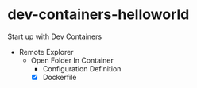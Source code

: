 # dev-containers-helloworld

Start up with Dev Containers

- Remote Explorer
  - Open Folder In Container
    - Configuration Definition
    - [x] Dockerfile
